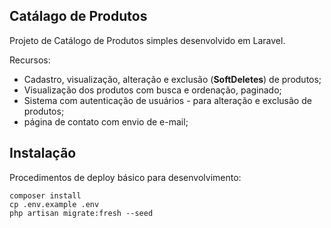 ## Catálago de Produtos

Projeto de Catálogo de Produtos simples desenvolvido em Laravel.

Recursos:
* Cadastro, visualização, alteração e exclusão (**SoftDeletes**) de produtos;
* Visualização dos produtos com busca e ordenação, paginado;
* Sistema com autenticação de usuários - para alteração e exclusão de produtos;
* página de contato com envio de e-mail;


## Instalação

Procedimentos de deploy básico para desenvolvimento:

    composer install
    cp .env.example .env
    php artisan migrate:fresh --seed
